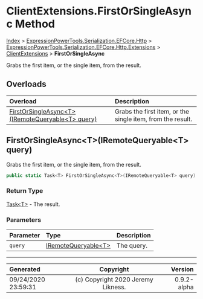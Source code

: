 ﻿# ClientExtensions.FirstOrSingleAsync Method

[Index](../index.md) > [ExpressionPowerTools.Serialization.EFCore.Http](ExpressionPowerTools.Serialization.EFCore.Http.a.md) > [ExpressionPowerTools.Serialization.EFCore.Http.Extensions](ExpressionPowerTools.Serialization.EFCore.Http.Extensions.n.md) > [ClientExtensions](ExpressionPowerTools.Serialization.EFCore.Http.Extensions.ClientExtensions.cs.md) > **FirstOrSingleAsync**

Grabs the first item, or the single item, from the result.

## Overloads

| Overload | Description |
| :-- | :-- |
| [FirstOrSingleAsync&lt;T>(IRemoteQueryable&lt;T> query)](#firstorsingleasynctiremotequeryablet-query) | Grabs the first item, or the single item, from the result. |
## FirstOrSingleAsync&lt;T>(IRemoteQueryable&lt;T> query)

Grabs the first item, or the single item, from the result.

```csharp
public static Task<T> FirstOrSingleAsync<T>(IRemoteQueryable<T> query)
```

### Return Type

 [Task&lt;T>](https://docs.microsoft.com/dotnet/api/system.threading.tasks.task-1)  - The result.

### Parameters

| Parameter | Type | Description |
| :-- | :-- | :-- |
| `query` | [IRemoteQueryable&lt;T>](ExpressionPowerTools.Serialization.EFCore.Http.Signatures.IRemoteQueryable`1.i.md) | The query. |



---

| Generated | Copyright | Version |
| :-- | :-: | --: |
| 09/24/2020 23:59:31 | (c) Copyright 2020 Jeremy Likness. | 0.9.2-alpha |
